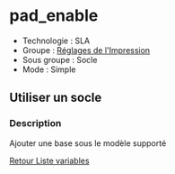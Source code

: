 # pad_enable

* Technologie : SLA
* Groupe : [Réglages de l'Impression](../sla_printer/sla_parameters.md)
* Sous groupe : Socle 
* Mode : Simple

## Utiliser un socle

### Description

Ajouter une base sous le modèle supporté

[Retour Liste variables](variable_list.md)